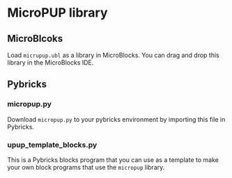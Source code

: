 # MicroPUP library

## MicroBlcoks
Load `micrupup.ubl` as a library in MicroBlocks. You can drag and drop this library in the MicroBlocks IDE.

## Pybricks
### micropup.py
Download `micropup.py` to your pybricks environment by importing this file in Pybricks.
### upup_template_blocks.py
This is a Pybricks blocks program that you can use as a template to make your own block programs that use the `micropup` library.
